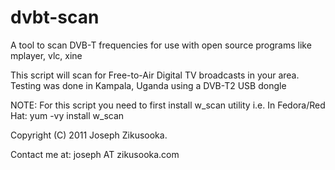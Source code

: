 dvbt-scan
=========

A tool to scan DVB-T frequencies for use with open source programs like mplayer, vlc, xine

This script will scan for Free-to-Air Digital TV broadcasts in your area.
Testing was done in Kampala, Uganda using a DVB-T2 USB dongle

NOTE: For this script you need to first install w_scan utility 
i.e. In Fedora/Red Hat:  yum -vy install w_scan

Copyright (C) 2011 Joseph Zikusooka.

Contact me at: joseph AT zikusooka.com

